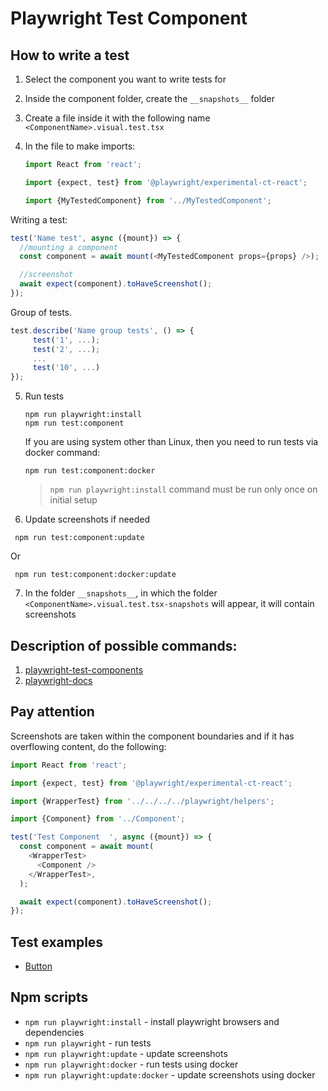 # Playwright Test Component

## How to write a test

1. Select the component you want to write tests for
2. Inside the component folder, create the `__snapshots__` folder
3. Create a file inside it with the following name `<ComponentName>.visual.test.tsx`
4. In the file to make imports:

   ```ts
   import React from 'react';

   import {expect, test} from '@playwright/experimental-ct-react';

   import {MyTestedComponent} from '../MyTestedComponent';
   ```

Writing a test:

```ts
test('Name test', async ({mount}) => {
  //mounting a component
  const component = await mount(<MyTestedComponent props={props} />);

  //screenshot
  await expect(component).toHaveScreenshot();
});
```

Group of tests.

```ts
test.describe('Name group tests', () => {
     test('1', ...);
     test('2', ...);
     ...
     test('10', ...)
});
```

5. Run tests

   ```shell
   npm run playwright:install
   npm run test:component
   ```

   If you are using system other than Linux, then you need to run tests via docker command:

   ```shell
   npm run test:component:docker
   ```

   > `npm run playwright:install` command must be run only once on initial setup

6. Update screenshots if needed

```shell
 npm run test:component:update
```

Or

```shell
 npm run test:component:docker:update
```

7. In the folder `__snapshots__`, in which the folder `<ComponentName>.visual.test.tsx-snapshots` will appear, it will contain screenshots

## Description of possible commands:

1. [playwright-test-components](https://playwright.dev/docs/test-components)
2. [playwright-docs](https://playwright.dev/docs/api/class-test)

## Pay attention

Screenshots are taken within the component boundaries and if it has overflowing content, do the following:

```ts
import React from 'react';

import {expect, test} from '@playwright/experimental-ct-react';

import {WrapperTest} from '../../../../playwright/helpers';

import {Component} from '../Component';

test('Test Component  ', async ({mount}) => {
  const component = await mount(
    <WrapperTest>
      <Component />
    </WrapperTest>,
  );

  await expect(component).toHaveScreenshot();
});
```

## Test examples

- [Button](../src/components/Button/__tests__/Button.visual.test)

## Npm scripts

- `npm run playwright:install` - install playwright browsers and dependencies
- `npm run playwright` - run tests
- `npm run playwright:update` - update screenshots
- `npm run playwright:docker` - run tests using docker
- `npm run playwright:update:docker` - update screenshots using docker
